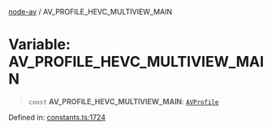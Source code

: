 [node-av](../globals.md) / AV\_PROFILE\_HEVC\_MULTIVIEW\_MAIN

# Variable: AV\_PROFILE\_HEVC\_MULTIVIEW\_MAIN

> `const` **AV\_PROFILE\_HEVC\_MULTIVIEW\_MAIN**: [`AVProfile`](../type-aliases/AVProfile.md)

Defined in: [constants.ts:1724](https://github.com/seydx/av/blob/f8631fc881b394300b1479f511d55cf1c370a87f/src/constants/constants.ts#L1724)
